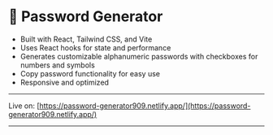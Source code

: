 # 🔐 Password Generator

- Built with React, Tailwind CSS, and Vite  
- Uses React hooks for state and performance  
- Generates customizable alphanumeric passwords with checkboxes for numbers and symbols  
- Copy password functionality for easy use  
- Responsive and optimized 

---

Live on: [https://password-generator909.netlify.app/](https://password-generator909.netlify.app/)

---
